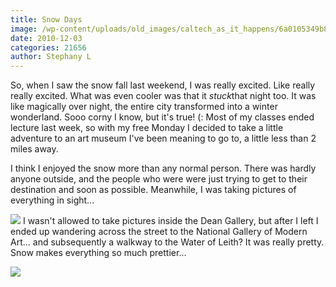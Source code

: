 ```yaml
---
title: Snow Days
image: /wp-content/uploads/old_images/caltech_as_it_happens/6a0105349b8251970b0147e050fec9970b.jpg
date: 2010-12-03
categories: 21656
author: Stephany L
---
```


So, when I saw the snow fall last weekend, I was really excited. Like really really excited. What was even cooler was that it *stuck*that night too. It was like magically over night, the entire city transformed into a winter wonderland. Sooo corny I know, but it's true! (: Most of my classes ended lecture last week, so with my free Monday I decided to take a little adventure to an art museum I've been meaning to go to, a little less than 2 miles away.

I think I enjoyed the snow more than any normal person. There was hardly anyone outside, and the people who were were just trying to get to their destination and soon as possible. Meanwhile, I was taking pictures of everything in sight...


![](/old_images/caltech_as_it_happens/6a0105349b8251970b013489ad7d54970c.jpg)
I wasn't allowed to take pictures inside the Dean Gallery, but after I left I ended up wandering across the street to the National Gallery of Modern Art... and subsequently a walkway to the Water of Leith? It was really pretty. Snow makes everything so much prettier...


![](/old_images/caltech_as_it_happens/6a0105349b8251970b0147e0520015970b.jpg)
